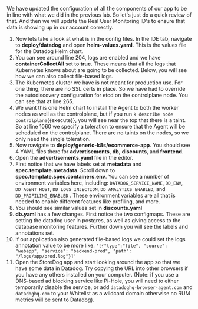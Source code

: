 We have updated the configuration of all the components of our app to be in line with what we did in the previous lab. So let's just do a quick review of that. And then we will update the Real User Monitoring ID's to ensure that data is showing up in our account correctly. 

1.  Now lets take a look at what is in the config files. In the IDE tab, navigate to **deploy/datadog** and open **helm-values.yaml**. This is the values file for the Datadog Helm chart.
2.  You can see around line 204, logs are enabled and we have **containerCollectAll** set to **true**. These means that all the logs that Kubernetes knows about are going to be collected. Below, you will see how we can also collect file-based logs. 
3.  The Kubernetes cluster we have is not meant for production use. For one thing, there are no SSL certs in place. So we have had to override the autodiscovery configuration for etcd on the controlplane node. You can see that at line 265.
4.  We want this one Helm chart to install the Agent to both the worker nodes as well as the controlplane, but if you run `k describe node controlplane`{{execute}}, you will see near the top that there is a taint. So at line 1060 we specify a toleration to ensure that the Agent will be scheduled on the controlplane. There are no taints on the nodes, so we only need the single toleration.
5.  Now navigate to **deploy/generic-k8s/ecommerce-app**. You should see 4 YAML files there for **advertisements**, **db**, **discounts**, and **frontend**.
6.  Open the **advertisements.yaml** file in the editor.
7.  First notice that we have labels set at **metadata** and **spec.template.metadata**. Scroll down to **spec.template.spec.containers.env**. You can see a number of environment variables here, including: `DATADOG_SERVICE_NAME`, `DD_ENV`, `DD_AGENT_HOST`, `DD_LOGS_INJECTION`, `DD_ANALYTICS_ENABLED`, and `DD_PROFILING_ENABLED` . These environment variables are all that is needed to enable different features like profiling, and more. 
8.  You should see similar values set in **discounts.yaml**
9.  **db.yaml** has a few changes. First notice the two configmaps. These are setting the datadog user in postgres, as well as giving access to the database monitoring features. Further down you will see the labels and annotations set. 
10. If our application also generated file-based logs we could set the logs annotation value to be more like: `'[{"type":"file", "source": "webapp", "service": "backend-prod", "path": "/logs/app/prod.log"}]'`
11. Open the StoreDog app and start looking around the app so that we have some data in Datadog. Try copying the URL into other browsers if you have any others installed on your computer. (Note: if you use a DNS-based ad blocking service like Pi-Hole, you will need to either temporarily disable the service, or add `datadoghq-browser-agent.com` and `datadoghq.com` to your Whitelist as a wildcard domain otherwise no RUM metrics will be sent to Datadog).
